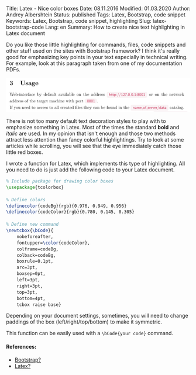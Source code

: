 Title: Latex - Nice color boxes
Date: 08.11.2016
Modified: 01.03.2020
Author: Andrey Albershtein
Status: published
Tags: Latex, Bootstrap, code snippet
Keywords: Latex, Bootstrap, code snippet, highlighting
Slug: latex-bootstrap-code
Lang: en
Summary: How to create nice text highlighting in Latex document

Do you like those little highlighting for commands, files, code snippets and
other stuff used on the sites with Bootstrap framework? I think it's really good
for emphasizing key points in your text especially in technical writing. For
example, look at this paragraph taken from one of my documentation PDFs.

![Screenshot of PDF document with Bootstrap highlighting](images/latex_pdf_bcode_example.png)

There is not too many default text decoration styles to play with to emphasize
something in Latex. Most of the times the standard **bold** and *italic* are
used. In my opinion that isn't enough and those two methods attract less
attention than fancy colorful highlightings. Try to look at some articles while
scrolling, you will see that the eye immediately catch those little red boxes.

I wrote a function for Latex, which implements this type of highlighting. All you
need to do is just add the following code to your Latex document.

```tex
% Include package for drawing color boxes
\usepackage{tcolorbox}

% Define colors
\definecolor{codeBg}{rgb}{0.976, 0.949, 0.956}
\definecolor{codeColor}{rgb}{0.780, 0.145, 0.305}

% Define new command
\newtcbox{\bCode}{
    nobeforeafter,
    fontupper=\color{codeColor},
    colframe=codeBg,
    colback=codeBg,
    boxrule=0.1pt,
    arc=3pt,
    boxsep=0pt,
    left=3pt,
    right=3pt,
    top=3pt,
    bottom=4pt,
    tcbox raise base}
```

Depending on your document settings, sometimes, you will need to change paddings 
of the box (left/right/top/bottom) to make it symmetric.

This function can be easily used with a `\bCode{your code}` command.

#### References: ####

- [Bootstrap?](http://getbootstrap.com/)
- [Latex?](https://www.latex-project.org/)
